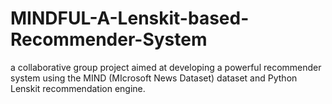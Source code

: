 # MINDFUL-A-Lenskit-based-Recommender-System
a collaborative group project aimed at developing a powerful recommender system using the MIND (MIcrosoft News Dataset) dataset and Python Lenskit recommendation engine.
